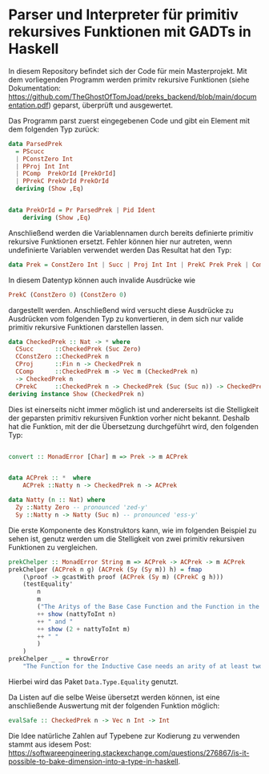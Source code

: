 # Parser und Interpreter für primitiv rekursives Funktionen mit GADTs in Haskell



In diesem Repository befindet sich der Code für mein Masterprojekt. Mit dem vorliegenden Programm werden primitv rekursive Funktionen (siehe Dokumentation: https://github.com/TheGhostOfTomJoad/preks_backend/blob/main/documentation.pdf) geparst, überprüft und ausgewertet.

Das Programm parst zuerst eingegebenen Code und gibt ein Element mit dem folgenden Typ zurück:

```haskell
data ParsedPrek
  = PScucc
  | PConstZero Int
  | PProj Int Int
  | PComp  PrekOrId [PrekOrId]
  | PPrekC PrekOrId PrekOrId
  deriving (Show ,Eq)


data PrekOrId = Pr ParsedPrek | Pid Ident
    deriving (Show ,Eq)
```

Anschließend werden die Variablennamen durch bereits definierte primitiv rekursive Funktionen ersetzt. Fehler können  hier nur autreten, wenn undefinierte Variablen verwendet werden
Das Resultat hat den Typ:

```haskell
data Prek = ConstZero Int | Succ | Proj Int Int | PrekC Prek Prek | Comp Prek [Prek]
```

In diesem Datentyp können auch invalide Ausdrücke wie   


```haskell
PrekC (ConstZero 0) (ConstZero 0)
```

dargestellt werden. Anschließend wird  versucht diese Ausdrücke zu Ausdrücken vom folgenden Typ zu konvertieren, in dem sich nur valide primitiv rekursive Funktionen darstellen lassen.
```haskell
data CheckedPrek :: Nat -> * where
  CSucc      ::CheckedPrek (Suc Zero)
  CConstZero ::CheckedPrek n
  CProj      ::Fin n -> CheckedPrek n
  CComp      ::CheckedPrek m -> Vec m (CheckedPrek n) 
  -> CheckedPrek n
  CPrekC     ::CheckedPrek n -> CheckedPrek (Suc (Suc n)) -> CheckedPrek (Suc n)
deriving instance Show (CheckedPrek n)
```

Dies ist einerseits nicht immer möglich ist und andererseits ist die Stelligkeit der geparsten primitiv rekursiven Funktion vorher nicht bekannt.
Deshalb hat die Funktion, mit der die Übersetzung durchgeführt wird, den folgenden Typ:
```haskell

convert :: MonadError [Char] m => Prek -> m ACPrek


data ACPrek :: *  where
    ACPrek ::Natty n -> CheckedPrek n -> ACPrek

data Natty (n :: Nat) where
  Zy ::Natty Zero -- pronounced 'zed-y'
  Sy ::Natty n -> Natty (Suc n) -- pronounced 'ess-y'
```

Die erste Komponente des Konstruktors kann, wie im folgenden Beispiel zu sehen ist, genutz werden um die Stelligkeit von zwei primitiv rekursiven Funktionen zu vergleichen.


```haskell
prekChelper :: MonadError String m => ACPrek -> ACPrek -> m ACPrek
prekChelper (ACPrek n g) (ACPrek (Sy (Sy m)) h) = fmap
    (\proof -> gcastWith proof (ACPrek (Sy m) (CPrekC g h)))
    (testEquality'
        n
        m
        ("The Aritys of the Base Case Function and the Function in the Induction Case should have a difference of two. Thats not true for  "
        ++ show (nattyToInt n)
        ++ " and "
        ++ show (2 + nattyToInt m)
        ++ " "
        )
    )
prekChelper _ _ = throwError
    "The Function for the Inductive Case needs an arity of at least two"
```
Hierbei wird das Paket `Data.Type.Equality` genutzt.

Da Listen auf die selbe Weise übersetzt werden können, ist eine anschließende Auswertung mit der folgenden Funktion möglich:

```haskell
evalSafe :: CheckedPrek n -> Vec n Int -> Int
```


Die Idee natürliche Zahlen auf Typebene zur Kodierung zu verwenden stammt aus idesem Post: 
https://softwareengineering.stackexchange.com/questions/276867/is-it-possible-to-bake-dimension-into-a-type-in-haskell.



